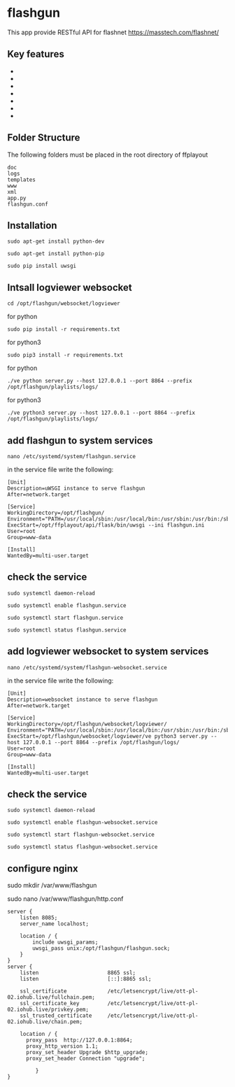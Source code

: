 flashgun
=============

This app provide RESTful API for flashnet https://masstech.com/flashnet/

Key features
------------

 -
 -
 -
 -
 -
 -
 -

Folder Structure
----------------
The following folders must be placed in the root directory of ffplayout
```
doc
logs
templates
www
xml
app.py
flashgun.conf
```

Installation
------------
```
sudo apt-get install python-dev

sudo apt-get install python-pip

sudo pip install uwsgi
```

Intsall logviewer websocket
---------------------------
```
cd /opt/flashgun/websocket/logviewer
```

for python
```
sudo pip install -r requirements.txt
```
for python3
```
sudo pip3 install -r requirements.txt
```

for python
```
./ve python server.py --host 127.0.0.1 --port 8864 --prefix /opt/flashgun/playlists/logs/
```

for python3
```
./ve python3 server.py --host 127.0.0.1 --port 8864 --prefix /opt/flashgun/playlists/logs/
```

add flashgun to system services
------------------------------------
```
nano /etc/systemd/system/flashgun.service
```
in the service file write the following:

```
[Unit]
Description=uWSGI instance to serve flashgun
After=network.target

[Service]
WorkingDirectory=/opt/flashgun/
Environment="PATH=/usr/local/sbin:/usr/local/bin:/usr/sbin:/usr/bin:/sbin:/bin:/opt/flashgun/flask/bin"
ExecStart=/opt/ffplayout/api/flask/bin/uwsgi --ini flashgun.ini
User=root
Group=www-data

[Install]
WantedBy=multi-user.target
```
check the service
----------------------------

```
sudo systemctl daemon-reload

sudo systemctl enable flashgun.service

sudo systemctl start flashgun.service

sudo systemctl status flashgun.service
```

add logviewer websocket to system services
------------------------------------------
```
nano /etc/systemd/system/flashgun-websocket.service
```
in the service file write the following:

```
[Unit]
Description=websocket instance to serve flashgun
After=network.target

[Service]
WorkingDirectory=/opt/flashgun/websocket/logviewer/
Environment="PATH=/usr/local/sbin:/usr/local/bin:/usr/sbin:/usr/bin:/sbin:/bin:/opt/flashgun/flask/bin"
ExecStart=/opt/flashgun/websocket/logviewer/ve python3 server.py --host 127.0.0.1 --port 8864 --prefix /opt/flashgun/logs/
User=root
Group=www-data

[Install]
WantedBy=multi-user.target
```

check the service
----------------------------

```
sudo systemctl daemon-reload

sudo systemctl enable flashgun-websocket.service

sudo systemctl start flashgun-websocket.service

sudo systemctl status flashgun-websocket.service
```

configure nginx
----------------------------
sudo mkdir /var/www/flashgun

sudo nano /var/www/flashgun/http.conf


```
server {
    listen 8085;
    server_name localhost;

    location / {
        include uwsgi_params;
        uwsgi_pass unix:/opt/flashgun/flashgun.sock;
    }
}
server {
    listen                      8865 ssl;
    listen                      [::]:8865 ssl;

    ssl_certificate             /etc/letsencrypt/live/ott-pl-02.iohub.live/fullchain.pem;
    ssl_certificate_key         /etc/letsencrypt/live/ott-pl-02.iohub.live/privkey.pem;
    ssl_trusted_certificate     /etc/letsencrypt/live/ott-pl-02.iohub.live/chain.pem;

    location / {
      proxy_pass  http://127.0.0.1:8864;
      proxy_http_version 1.1;
      proxy_set_header Upgrade $http_upgrade;
      proxy_set_header Connection "upgrade";

         }
}
```

